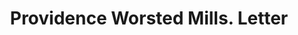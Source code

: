 ---
doi: 10.7916/D8QV4ZP7
date_other: '1880'
date_other_textual: 1880-1889
form: correspondence
genre:
- Letters (correspondence)
name:
- Providence Worsted Mills
object_in_context_url: https://biggert.cul.columbia.edu/items/view/ave_biggert_01545
subject_hierarchical_geographic:
- Providence, Rhode Island, United States
subject_name:
- Providence Worsted Mills
title: Providence Worsted Mills. Letter
sort_title: Providence Worsted Mills. Letter
call_number: ave_biggert_01545
coordinates:
- 41.82361111111111,-71.42222222222223
pid: ave_biggert_01545
identifiers: ave_biggert_01545
thumbnail: https://derivativo-3.library.columbia.edu/iiif/2/ldpd:343971/full/!256,256/0/native.jpg
permalink: "/biggert/ave_biggert_01545/"
layout: iiif-image-page
---